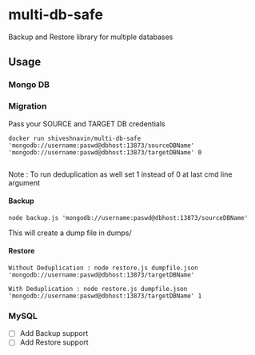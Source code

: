 # multi-db-safe
Backup and Restore library for multiple databases

## Usage 

### Mongo DB

### Migration
Pass your SOURCE and TARGET DB credentials 
```
docker run shiveshnavin/multi-db-safe 'mongodb://username:paswd@dbhost:13873/sourceDBName' 'mongodb://username:paswd@dbhost:13873/targetDBName' 0
 
```
Note : To run deduplication as well set 1 instead of 0 at last cmd line argument

#### Backup 

```
node backup.js 'mongodb://username:paswd@dbhost:13873/sourceDBName'
```

This will create a dump file in dumps/

#### Restore

```
Without Deduplication : node restore.js dumpfile.json 'mongodb://username:paswd@dbhost:13873/targetDBName' 

With Deduplication : node restore.js dumpfile.json 'mongodb://username:paswd@dbhost:13873/targetDBName' 1
```


### MySQL

- [ ] Add Backup support
- [ ] Add Restore support